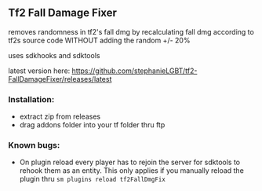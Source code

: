 ## Tf2 Fall Damage Fixer

removes randomness in tf2's fall dmg by recalculating fall dmg according to tf2s source code WITHOUT adding the random +/- 20%

uses sdkhooks and sdktools

latest version here: https://github.com/stephanieLGBT/tf2-FallDamageFixer/releases/latest

### Installation:

* extract zip from releases
* drag addons folder into your tf folder thru ftp

### Known bugs:

* On plugin reload every player has to rejoin the server for sdktools to rehook them as an entity. This only applies if you manually reload the plugin thru `sm plugins reload tf2FallDmgFix`

